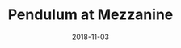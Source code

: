---
date: '2018-11-03'
artist: Pendulum
festival: ''
venue: Mezzanine
city: San Francisco
state: CA
country: USA
price: $26.60
solo: 'No'
title: Pendulum at Mezzanine
slug: 2018-11-03-pendulum
cover: ''
genre: ''
category: show
tags: []
created: 02/15/2019
artists:
  - Pendulum
openers: []
---